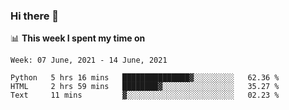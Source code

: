 ### Hi there 👋

📊 __This week I spent my time on__
<!--START_SECTION:waka-->
```text
Week: 07 June, 2021 - 14 June, 2021

Python   5 hrs 16 mins   ███████████████▓░░░░░░░░░   62.36 % 
HTML     2 hrs 59 mins   ████████▓░░░░░░░░░░░░░░░░   35.27 % 
Text     11 mins         ▓░░░░░░░░░░░░░░░░░░░░░░░░   02.23 % 
```
<!--END_SECTION:waka-->
<!--
**SREEHARI-M-S/SREEHARI-M-S** is a ✨ _special_ ✨ repository because its `README.md` (this file) appears on your GitHub profile.

Here are some ideas to get you started:

- 🔭 I’m currently working on ...
- 🌱 I’m currently learning ...
- 👯 I’m looking to collaborate on ...
- 🤔 I’m looking for help with ...
- 💬 Ask me about ...
- 📫 How to reach me: ...
- 😄 Pronouns: ...
- ⚡ Fun fact: ...
-->
